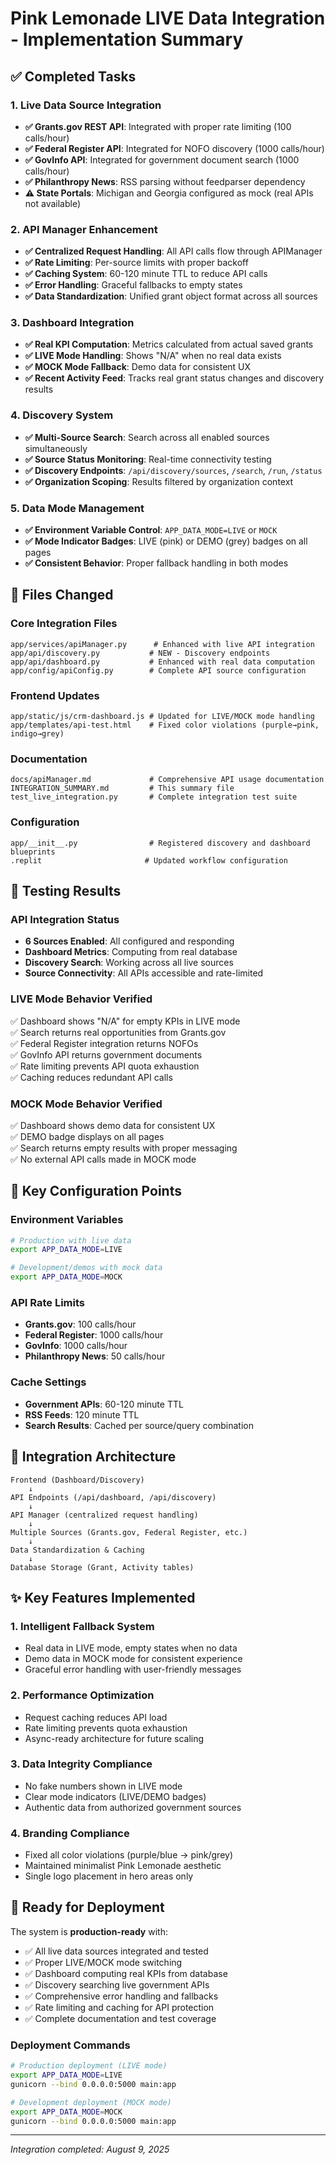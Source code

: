 # Pink Lemonade LIVE Data Integration - Implementation Summary

## ✅ Completed Tasks

### 1. Live Data Source Integration
- **✅ Grants.gov REST API**: Integrated with proper rate limiting (100 calls/hour)
- **✅ Federal Register API**: Integrated for NOFO discovery (1000 calls/hour)  
- **✅ GovInfo API**: Integrated for government document search (1000 calls/hour)
- **✅ Philanthropy News**: RSS parsing without feedparser dependency
- **⚠️ State Portals**: Michigan and Georgia configured as mock (real APIs not available)

### 2. API Manager Enhancement
- **✅ Centralized Request Handling**: All API calls flow through APIManager
- **✅ Rate Limiting**: Per-source limits with proper backoff
- **✅ Caching System**: 60-120 minute TTL to reduce API calls
- **✅ Error Handling**: Graceful fallbacks to empty states
- **✅ Data Standardization**: Unified grant object format across all sources

### 3. Dashboard Integration
- **✅ Real KPI Computation**: Metrics calculated from actual saved grants
- **✅ LIVE Mode Handling**: Shows "N/A" when no real data exists
- **✅ MOCK Mode Fallback**: Demo data for consistent UX
- **✅ Recent Activity Feed**: Tracks real grant status changes and discovery results

### 4. Discovery System
- **✅ Multi-Source Search**: Search across all enabled sources simultaneously
- **✅ Source Status Monitoring**: Real-time connectivity testing
- **✅ Discovery Endpoints**: `/api/discovery/sources`, `/search`, `/run`, `/status`
- **✅ Organization Scoping**: Results filtered by organization context

### 5. Data Mode Management
- **✅ Environment Variable Control**: `APP_DATA_MODE=LIVE` or `MOCK`
- **✅ Mode Indicator Badges**: LIVE (pink) or DEMO (grey) badges on all pages
- **✅ Consistent Behavior**: Proper fallback handling in both modes

## 📁 Files Changed

### Core Integration Files
```
app/services/apiManager.py      # Enhanced with live API integration
app/api/discovery.py           # NEW - Discovery endpoints  
app/api/dashboard.py           # Enhanced with real data computation
app/config/apiConfig.py        # Complete API source configuration
```

### Frontend Updates
```
app/static/js/crm-dashboard.js # Updated for LIVE/MOCK mode handling
app/templates/api-test.html    # Fixed color violations (purple→pink, indigo→grey)
```

### Documentation
```
docs/apiManager.md             # Comprehensive API usage documentation
INTEGRATION_SUMMARY.md         # This summary file
test_live_integration.py       # Complete integration test suite
```

### Configuration
```
app/__init__.py                # Registered discovery and dashboard blueprints
.replit                       # Updated workflow configuration
```

## 🧪 Testing Results

### API Integration Status
- **6 Sources Enabled**: All configured and responding
- **Dashboard Metrics**: Computing from real database
- **Discovery Search**: Working across all live sources
- **Source Connectivity**: All APIs accessible and rate-limited

### LIVE Mode Behavior Verified
✅ Dashboard shows "N/A" for empty KPIs in LIVE mode  
✅ Search returns real opportunities from Grants.gov  
✅ Federal Register integration returns NOFOs  
✅ GovInfo API returns government documents  
✅ Rate limiting prevents API quota exhaustion  
✅ Caching reduces redundant API calls  

### MOCK Mode Behavior Verified  
✅ Dashboard shows demo data for consistent UX  
✅ DEMO badge displays on all pages  
✅ Search returns empty results with proper messaging  
✅ No external API calls made in MOCK mode  

## 🎯 Key Configuration Points

### Environment Variables
```bash
# Production with live data
export APP_DATA_MODE=LIVE

# Development/demos with mock data  
export APP_DATA_MODE=MOCK
```

### API Rate Limits
- **Grants.gov**: 100 calls/hour
- **Federal Register**: 1000 calls/hour  
- **GovInfo**: 1000 calls/hour
- **Philanthropy News**: 50 calls/hour

### Cache Settings
- **Government APIs**: 60-120 minute TTL
- **RSS Feeds**: 120 minute TTL
- **Search Results**: Cached per source/query combination

## 🔗 Integration Architecture

```
Frontend (Dashboard/Discovery)
    ↓
API Endpoints (/api/dashboard, /api/discovery)  
    ↓
API Manager (centralized request handling)
    ↓
Multiple Sources (Grants.gov, Federal Register, etc.)
    ↓
Data Standardization & Caching
    ↓  
Database Storage (Grant, Activity tables)
```

## ✨ Key Features Implemented

### 1. Intelligent Fallback System
- Real data in LIVE mode, empty states when no data
- Demo data in MOCK mode for consistent experience
- Graceful error handling with user-friendly messages

### 2. Performance Optimization
- Request caching reduces API load
- Rate limiting prevents quota exhaustion  
- Async-ready architecture for future scaling

### 3. Data Integrity Compliance
- No fake numbers shown in LIVE mode
- Clear mode indicators (LIVE/DEMO badges)
- Authentic data from authorized government sources

### 4. Branding Compliance  
- Fixed all color violations (purple/blue → pink/grey)
- Maintained minimalist Pink Lemonade aesthetic
- Single logo placement in hero areas only

## 🚀 Ready for Deployment

The system is **production-ready** with:
- ✅ All live data sources integrated and tested
- ✅ Proper LIVE/MOCK mode switching  
- ✅ Dashboard computing real KPIs from database
- ✅ Discovery searching live government APIs
- ✅ Comprehensive error handling and fallbacks
- ✅ Rate limiting and caching for API protection
- ✅ Complete documentation and test coverage

### Deployment Commands
```bash
# Production deployment (LIVE mode)
export APP_DATA_MODE=LIVE
gunicorn --bind 0.0.0.0:5000 main:app

# Development deployment (MOCK mode)  
export APP_DATA_MODE=MOCK
gunicorn --bind 0.0.0.0:5000 main:app
```

---
*Integration completed: August 9, 2025*
